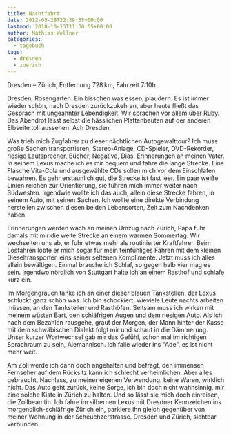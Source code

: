 ```yaml
---
title: Nachtfahrt
date: 2012-05-28T22:39:35+00:00
lastmod: 2018-10-13T11:30:55+00:00
author: Mathias Wellner
categories:
  - tagebuch
tags:
  - dresden
  - zuerich
---
```

Dresden &ndash; Zürich, Entfernung 728&thinsp;km, Fahrzeit 7:10h

Dresden, Rosengarten. Ein bisschen was essen, plaudern. Es ist immer wieder schön, nach Dresden zurückzukehren, aber heute fließt das Gespräch mit ungeahnter Lebendigkeit. Wir sprachen vor allem über Ruby. Das Abendrot lässt selbst die hässlichen Plattenbauten auf der anderen Elbseite toll aussehen. Ach Dresden. 

Was trieb mich Zugfahrer zu dieser nächtlichen Autogewalttour? Ich muss große Sachen transportieren, Stereo-Anlage, CD-Spieler, DVD-Rekorder, riesige Lautsprecher, Bücher, Negative, Dias, Erinnerungen an meinen Vater. In seinem Lexus mache ich es mir bequem und fahre die lange Strecke. Eine Flasche Vita-Cola und ausgewählte CDs sollen mich vor dem Einschlafen bewahren. Es gehr erstaunlich gut, die Strecke ist fast leer. Ein paar weiße Linien reichen zur Orientierung, sie führen mich immer weiter nach Südwesten. Irgendwie wollte ich das auch, allein diese Strecke fahren, in seinem Auto, mit seinen Sachen. Ich wollte eine direkte Verbindung herstellen zwischen diesen beiden Lebensorten, Zeit zum Nachdenken haben. 

Erinnerungen werden wach an meinen Umzug nach Zürich, Papa fuhr damals mit mir die weite Strecke an einem warmen Sommertag. Wir wechselten uns ab, er fuhr etwas mehr als routinierter Kraftfahrer. Beim Losfahren lobte er mich sogar für mein feinfühliges Fahren mit dem kleinen Dieseltransporter, eins seiner seltenen Komplimente. Jetzt muss ich alles allein bewältigen. Einmal brauche ich Schlaf, so gegen halb vier mag es sein. Irgendwo nördlich von Stuttgart halte ich an einem Rasthof und schlafe kurz ein. 

Im Morgengrauen tanke ich an einer dieser blauen Tankstellen, der Lexus schluckt ganz schön was. Ich bin schockiert, wieviele Leute nachts arbeiten müssen, an den Tankstellen und Rasthöfen. Seltsam muss ich wirken mit meinem wüsten Bart, den schläfrigen Augen und dem riesigen Auto. Als ich nach dem Bezahlen rausgehe, graut der Morgen, der Mann hinter der Kasse mit dem schwäbischen Dialekt folgt mir und schaut in die Dämmerung. Unser kurzer Wortwechsel gab mir das Gefühl, schon mal im richtigen Sprachraum zu sein, Alemannisch. Ich falle wieder ins "Ade", es ist nicht mehr weit. 

Am Zoll werde ich dann doch angehalten und befragt, den immensen Fernseher auf dem Rücksitz kann ich schlecht verheimlichen. Aber alles gebraucht, Nachlass, zu meiner eigenen Verwendung, keine Waren, wirklich nicht. Das Auto geht zurück, keine Sorge, ich bin doch nicht wahnsinnig, mir eine solche Kiste in Zürich zu halten. Und so lässt sie mich doch einreisen, die Zollbeamtin. Ich fahre im silbernen Lexus mit Dresdner Kennzeichen ins morgendlich-schläfrige Zürich ein, parkiere ihn gleich gegenüber von meiner Wohnung in der Scheuchzerstrasse. Dresden und Zürich, sichtbar verbunden.